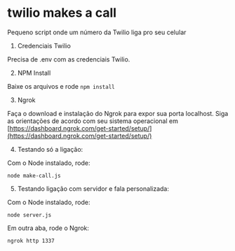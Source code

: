 # twilio makes a call

Pequeno script onde um número da Twilio liga pro seu celular

1. Credenciais Twilio

Precisa de .env com as credenciais Twilio.

2. NPM Install

Baixe os arquivos e rode `npm install`

3. Ngrok

Faça o download e instalação do Ngrok para expor sua porta localhost. Siga as orientações de acordo com seu sistema operacional em [https://dashboard.ngrok.com/get-started/setup/](https://dashboard.ngrok.com/get-started/setup/)

4. Testando só a ligação:

Com o Node instalado, rode:

```
node make-call.js
```

5. Testando ligação com servidor e fala personalizada:

Com o Node instalado, rode:

```
node server.js
```

Em outra aba, rode o Ngrok:

```
ngrok http 1337 
````

